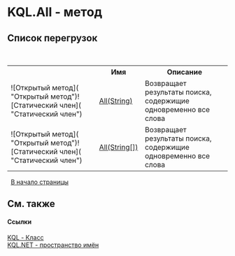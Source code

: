 # KQL.All - метод
 


## Список&nbsp;перегрузок
&nbsp;<table><tr><th></th><th>Имя</th><th>Описание</th></tr><tr><td>![Открытый метод]( "Открытый метод")![Статический член]( "Статический член")</td><td><a href="C25BBA7E">All(String)</a></td><td>
Возвращает результаты поиска, содержищие одновременно все слова</td></tr><tr><td>![Открытый метод]( "Открытый метод")![Статический член]( "Статический член")</td><td><a href="77C9BD7C">All(String[])</a></td><td>
Возвращает результаты поиска, содержищие одновременно все слова</td></tr></table>&nbsp;
<a href="#kql.all---метод">В начало страницы</a>

## См. также


#### Ссылки
<a href="A04103EA">KQL - Класс</a><br /><a href="3C471DD0">KQL.NET - пространство имён</a><br />